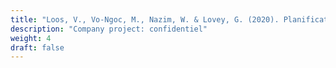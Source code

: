 ```yaml
---
title: "Loos, V., Vo-Ngoc, M., Nazim, W. & Lovey, G. (2020). Planification des salles d’opérations du département de l’appareil locomoteur du CHUV. Université de Lausanne."
description: "Company project: confidentiel"
weight: 4
draft: false
---
```




